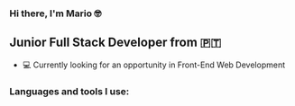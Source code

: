 ### Hi there, I'm Mario 🤓

## Junior Full Stack Developer from 🇵🇹

- 💻 Currently looking for an opportunity in Front-End Web Development

### Languages and tools I use:

